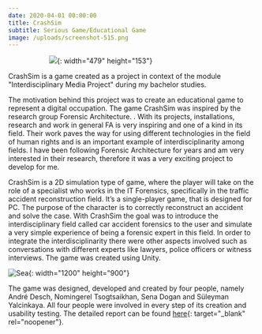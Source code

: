 ```yaml
---
date: 2020-04-01 00:00:00
title: CrashSim
subtitle: Serious Game/Educational Game
image: /uploads/screenshot-515.png
---
```

&nbsp; &nbsp; &nbsp; &nbsp; &nbsp; &nbsp; &nbsp; &nbsp; &nbsp; &nbsp; &nbsp;![](/uploads/screenshot-515-1.png){: width="479" height="153"}

CrashSim is a game created as a project in context of the module "Interdisciplinary Media Project" during my bachelor studies.&nbsp;

The motivation behind this project was to create an educational game to represent a digital occupation. The game CrashSim was inspired by the research group Forensic Architecture. . With its projects, installations, research and work in general FA is very inspiring and one of a kind in its field. Their work paves the way for using different technologies in the field of human rights and is an important example of interdisciplinarity among fields. I have been following Forensic Architecture for years and am very interested in their research, therefore it was a very exciting project to develop for me.&nbsp;

CrashSim is a 2D simulation type of game, where the player will take on the role of a specialist who works in the IT Forensics, specifically in the traffic accident reconstruction field. It’s a single-player game, that is designed for PC. The purpose of the character is to correctly reconstruct an accident and solve the case. With CrashSim the goal was to introduce the interdisciplinary field called car accident forensics to the user and simulate a very simple experience of being a forensic expert in this field. In order to integrate the interdisciplinarity there were other aspects involved such as conversations with different experts like lawyers, police officers or witness interviews. The game was created using Unity.

![Sea](/images/image-example-4.jpg){: width="1200" height="900"}

The game was designed, developed and created by four people, namely André Desch, Nomingerel Tsogtsaikhan, Sena Dogan and Süleyman Yalcinkaya. All four people were involved in every step of its creation and usability testing. The detailed report can be found [here](https://docs.google.com/document/d/1A1-CC3SFgTppkqKm0xnZhdnuPmvPI_wGHDdImM9ioW8/edit#){: target="_blank" rel="noopener"}.